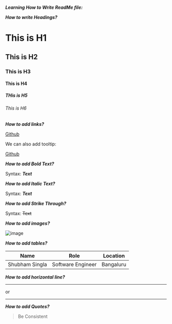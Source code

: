 **_Learning How to Write ReadMe file:_**

**_How to write Headings?_**

# This is H1

## This is H2

### This is H3

#### This is H4

##### THis is H5

###### This is H6

**_How to add links?_**

[Github](https://github.com/shubham-singla525?tab=overview&from=2024-01-01&to=2024-01-13)

We can also add tooltip:

[Github](https://github.com/shubham-singla525?tab=overview&from=2024-01-01&to=2024-01-13 "My Github Profile")

**_How to add Bold Text?_**

Syntax: **_Text_**

**_How to add Italic Text?_**

Syntax: **_Text_**

**_How to add Strike Through?_**

Syntax: ~~Text~~

**_How to add images?_**

![image](https://camo.githubusercontent.com/f1f2bc6e7ec110b34bab4ec55aa5c93ebae552ae011f5756bd7b7f783d627a6d/68747470733a2f2f63646e2e6472696262626c652e636f6d2f75736572732f313136323037372f73637265656e73686f74732f333834383931342f70726f6772616d6d65722e676966)

**_How to add tables?_**

| Name           | Role              | Location  |
| -------------- | ----------------- | --------- |
| Shubham Singla | Software Engineer | Bangaluru |

**_How to add horizontal line?_**

---

or

---

**_How to add Quotes?_**

> Be Consistent
